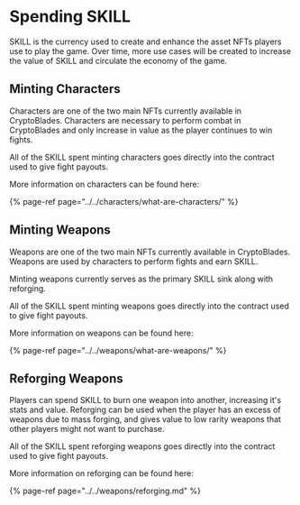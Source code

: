 # Spending SKILL

SKILL is the currency used to create and enhance the asset NFTs players use to play the game. Over time, more use cases will be created to increase the value of SKILL and circulate the economy of the game.

## Minting Characters

Characters are one of the two main NFTs currently available in CryptoBlades. Characters are necessary to perform combat in CryptoBlades and only increase in value as the player continues to win fights.

All of the SKILL spent minting characters goes directly into the contract used to give fight payouts.

More information on characters can be found here:

{% page-ref page="../../characters/what-are-characters/" %}

## Minting Weapons

Weapons are one of the two main NFTs currently available in CryptoBlades. Weapons are used by characters to perform fights and earn SKILL.

Minting weapons currently serves as the primary SKILL sink along with reforging.

All of the SKILL spent minting weapons goes directly into the contract used to give fight payouts.

More information on weapons can be found here:

{% page-ref page="../../weapons/what-are-weapons/" %}

## Reforging Weapons

Players can spend SKILL to burn one weapon into another, increasing it's stats and value. Reforging can be used when the player has an excess of weapons due to mass forging, and gives value to low rarity weapons that other players might not want to purchase.

All of the SKILL spent reforging weapons goes directly into the contract used to give fight payouts.

More information on reforging can be found here:

{% page-ref page="../../weapons/reforging.md" %}

